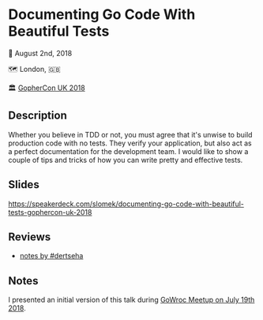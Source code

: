 # Documenting Go Code With Beautiful Tests

📆 August 2nd, 2018

🗺️ London, 🇬🇧

🏛️ [GopherCon UK 2018](https://www.gophercon.co.uk)

## Description

Whether you believe in TDD or not, you must agree that it's unwise to build production code with no tests. They verify your application, but also act as a perfect documentation for the development team. I would like to show a couple of tips and tricks of how you can write pretty and effective tests.

## Slides

https://speakerdeck.com/slomek/documenting-go-code-with-beautiful-tests-gophercon-uk-2018

## Reviews

- [notes by #dertseha](https://twitter.com/dertseha/status/1025032990823534593)

## Notes

I presented an initial version of this talk during [GoWroc Meetup on July 19th 2018](https://www.meetup.com/gowroc/events/251877681/).

